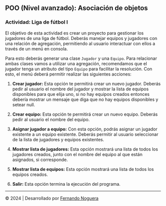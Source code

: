 ## POO (Nivel avanzado): Asociación de objetos

### Actividad: Liga de fútbol I

El objetivo de esta actividad es crear un proyecto para gestionar los jugadores de una liga de fútbol. Deberás manejar equipos y jugadores con una relación de agregación, permitiendo al usuario interactuar con ellos a través de un menú en consola.

Para esto deberás generar una clase `Jugador` y una `Equipo`. Para relacionar ambas clases vamos a utilizar una agregación, recomendamos que el jugador tenga un atributo del tipo `Equipo` para facilitar la resolución. Con esto, el menú deberá permitir realizar las siguientes acciones:

1. **Crear jugador:** Esta opción te permitirá crear un nuevo jugador. Deberás pedir al usuario el nombre del jugador y mostrar la lista de equipos disponibles para que elija uno, si no hay equipos creados entonces debería mostrar un mensaje que diga que no hay equipos disponibles y setear null.

2. **Crear equipo:** Esta opción te permitirá crear un nuevo equipo. Deberás pedir al usuario el nombre del equipo.

3. **Asignar jugador a equipo:** Con esta opción, podrás asignar un jugador existente a un equipo existente. Deberás permitir al usuario seleccionar de la lista de jugadores y equipos existentes.

4. **Mostrar lista de jugadores:** Esta opción mostrará una lista de todos los jugadores creados, junto con el nombre del equipo al que están asignados, si corresponde.

5. **Mostrar lista de equipos:** Esta opción mostrará una lista de todos los equipos creados.

6. **Salir:** Esta opción termina la ejecución del programa.

---

© 2024 | Desarrollado por [Fernando Noguera](https://www.linkedin.com/in/jfnoguerab/)